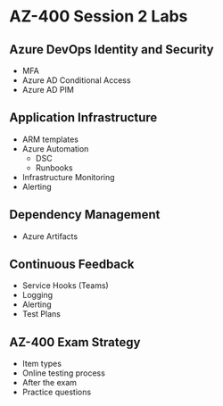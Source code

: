 # AZ-400 Session 2 Labs

## Azure DevOps Identity and Security

* MFA
* Azure AD Conditional Access
* Azure AD PIM

## Application Infrastructure

* ARM templates
* Azure Automation
  * DSC
  * Runbooks
* Infrastructure Monitoring
* Alerting

## Dependency Management

* Azure Artifacts

## Continuous Feedback

* Service Hooks (Teams)
* Logging
* Alerting
* Test Plans

## AZ-400 Exam Strategy

* Item types
* Online testing process
* After the exam
* Practice questions
